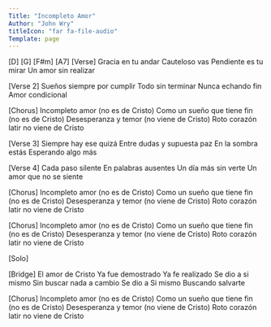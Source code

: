 ```yaml
---
Title: "Incompleto Amor"
Author: "John Wry"
titleIcon: "far fa-file-audio"
Template: page
---
```




[D] [G] [F#m] [A7]
[Verse]
Gracia en tu andar
Cauteloso vas
Pendiente es tu mirar
Un amor sin realizar

[Verse 2]
Sueños siempre por cumplir
Todo sin terminar
Nunca echando fin
Amor condicional

[Chorus]
Incompleto amor (no es de Cristo)
Como un sueño que tiene fin (no es de Cristo)
Desesperanza y temor (no viene de Cristo)
Roto corazón latir 
no viene de Cristo

[Verse 3]
Siempre hay ese quizá
Entre dudas y supuesta paz
En la sombra estás
Esperando algo más

[Verse 4]
Cada paso silente
En palabras ausentes
Un día más sin verte
Un amor que no se siente

[Chorus]
Incompleto amor (no es de Cristo)
Como un sueño que tiene fin (no es de Cristo)
Desesperanza y temor (no viene de Cristo)
Roto corazón latir 
no viene de Cristo

[Chorus]
Incompleto amor (no es de Cristo)
Como un sueño que tiene fin (no es de Cristo)
Desesperanza y temor (no viene de Cristo)
Roto corazón latir 
no viene de Cristo

[Solo]

[Bridge]
El amor de Cristo
Ya fue demostrado
Ya fe realizado
Se dio a si mismo
Sin buscar nada a cambio
Se dio a Si mismo
Buscando salvarte

[Chorus]
Incompleto amor (no es de Cristo)
Como un sueño que tiene fin (no es de Cristo)
Desesperanza y temor (no viene de Cristo)
Roto corazón latir 
no viene de Cristo